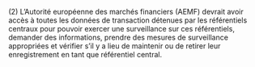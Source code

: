 (2) L’Autorité européenne des marchés financiers (AEMF) devrait avoir accès à toutes les données de transaction détenues par les référentiels centraux pour pouvoir exercer une surveillance sur ces référentiels, demander des informations, prendre des mesures de surveillance appropriées et vérifier s’il y a lieu de maintenir ou de retirer leur enregistrement en tant que référentiel central.